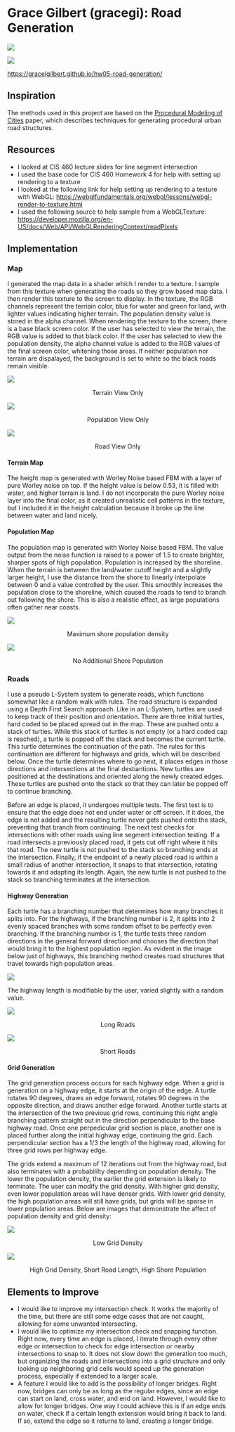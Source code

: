 # Grace Gilbert (gracegi): Road Generation

![](Images/Cover1.png)

![](Images/Cover2.png)

https://gracelgilbert.github.io/hw05-road-generation/

## Inspiration
The methods used in this project are based on the [Procedural Modeling of Cities](proceduralCityGeneration.pdf) paper, which describes techniques for generating procedural urban road structures.

## Resources
- I looked at CIS 460 lecture slides for line segment intersection
- I used the base code for CIS 460 Homework 4 for help with setting up rendering to a texture
- I looked at the following link for help setting up rendering to a texture with WebGL: https://webglfundamentals.org/webgl/lessons/webgl-render-to-texture.html
- I used the following source to help sample from a WebGLTexture: https://developer.mozilla.org/en-US/docs/Web/API/WebGLRenderingContext/readPixels

## Implementation
### Map
I generated the map data in a shader which I render to a texture. I sample from this texture when generating the roads so they grow based map data. I then render this texture to the screen to display. In the texture, the RGB channels represent the terriain color, blue for water and green for land, with lighter values indicating higher terrain. The population density value is stored in the alpha channel. When rendering the texture to the screen, there is a base black screen color. If the user has selected to view the terrain, the RGB value is added to that black color.  If the user has selected to view the population density, the alpha channel value is added to the RGB values of the final screen color, whitening those areas. If neither population nor terrain are dispalayed, the background is set to white so the black roads remain visible.

![](Images/TerrainView.png)
<p align="center">
  Terrain View Only
</p>

![](Images/PopulationView.png)
<p align="center">
  Population View Only
</p>

![](Images/WhiteView.png)
<p align="center">
  Road View Only
</p>

#### Terrain Map
The height map is generated with Worley Noise based FBM with a layer of pure Worley noise on top. If the height value is below 0.53, it is filled with water, and higher terrain is land. I do not incorporate the pure Worley noise layer into the final color, as it created unrealistic cell patterns in the texture, but I included it in the height calculation because it broke up the line between water and land nicely. 
#### Population Map
The population map is generated with Worley Noise based FBM. The value output from the noise function is raised to a power of 1.5 to create brighter, sharper spots of high population. Population is increased by the shoreline. When the terrain is between the land/water cutoff height and a slightly larger height, I use the distance from the shore to linearly interpolate between 0 and a value controlled by the user. This smoothly increases the population close to the shoreline, which caused the roads to tend to branch out following the shore. This is also a realistic effect, as large populations often gather near coasts.

![](Images/HighShoreDensity.png)
<p align="center">
  Maximum shore population density
</p>

![](Images/NoShorePop.png)
<p align="center">
  No Additional Shore Population
</p>

### Roads
I use a pseudo L-System system to generate roads, which functions somewhat like a random walk with rules. The road structure is expanded using a Depth First Search approach. Like in an L-System, turtles are used to keep track of their position and orientation. There are three initial turtles, hard coded to be placed spread out in the map. These are pushed onto a stack of turtles. While this stack of turtles is not empty (or a hard coded cap is reached), a turtle is popped off the stack and becomes the current turtle. This turtle determines the continuation of the path. The rules for this continuation are different for highways and grids, which will be described below. Once the turtle determines where to go next, it places edges in those directions and intersections at the final destiantions. New turtles are positioned at the destinations and oriented along the newly created edges. These turtles are pushed onto the stack so that they can later be popped off to continue branching.

Before an edge is placed, it undergoes multiple tests. The first test is to ensure that the edge does not end under water or off screen.  If it does, the edge is not added and the resulting turtle never gets pushed onto the stack, preventing that branch from continuing.  The next test checks for intersections with other roads using line segment intersection testing. If a road intersects a previously placed road, it gets cut off right where it hits that road. The new turtle is not pushed to the stack so branching ends at the intersection. Finally, if the endpoint of a newly placed road is within a small radius of another intersection, it snaps to that intersection, rotating towards it and adapting its length. Again, the new turtle is not pushed to the stack so branching terminates at the intersection.

#### Highway Generation
Each turtle has a branching number that determines how many branches it splits into. For the highways, if the branching number is 2, it splits into 2 evenly spaced branches with some random offset to be perfectly even branching. If the branching number is 1, the turtle tests three random directions in the general forward direction and chooses the direction that would bring it to the highest population region. As evident in the image below just of highways, this branching method creates road structures that travel towards high population areas. 

![](Images/JustHighways2.png)

The highway length is modifiable by the user, varied slightly with a random value. 

![](Images/LongRoads.png)
<p align="center">
  Long Roads
</p>

![](Images/ShortRoads.png)
<p align="center">
  Short Roads
</p>

#### Grid Generation
The grid generation process occurs for each highway edge. When a grid is generation on a highway edge, it starts at the origin of the edge. A turtle rotates 90 degrees, draws an edge forward, rotates 90 degrees in the opposite direction, and draws another edge forward. Another turtle starts at the intersection of the two previous grid rows, continuing this right angle branching pattern straight out in the direction perpendicular to the base highway road. Once one perpedicular grid section is place, another one is placed further along the initial highway edge, continuing the grid. Each perpendicular section has a 1/3 the length of the highway road, allowing for three grid rows per highway edge. 

The grids extend a maximum of 12 iterations out from the highway road, but also terminates with a probabililty depending on population density. The lower the population density, the earlier the grid extension is likely to terminate. The user can modify the grid density. With higher grid density, even lower population areas will have denser grids. With lower grid density, the high population areas will still have grids, but grids will be sparse in lower population areas. Below are images that demonstrate the affect of population density and grid density:

![](Images/LowGridDensity.png)
<p align="center">
  Low Grid Density
</p>

![](Images/HighPopShortRoadsHighGrid.png)
<p align="center">
  High Grid Density, Short Road Length, High Shore Population
</p>


## Elements to Improve
- I would like to improve my intersection check. It works the majority of the time, but there are still some edge cases that are not caught, allowing for some unwanted intersecting.
- I would like to optimize my intersection check and snapping function. Right now, every time an edge is placed, I iterate through every other edge or intersection to check for edge intersection or nearby intersections to snap to. It does not slow down the generation too much, but organizing the roads and intersections into a grid structure and only looking up neighboring grid cells would speed up the generation process, especially if extended to a larger scale.
- A feature I would like to add is the possibility of longer bridges. Right now, bridges can only be as long as the regular edges, since an edge can start on land, cross water, and end on land. However, I would like to allow for longer bridges. One way I could achieve this is if an edge ends on water, check if a certain length extension would bring it back to land. If so, extend the edge so it returns to land, creating a longer bridge.

